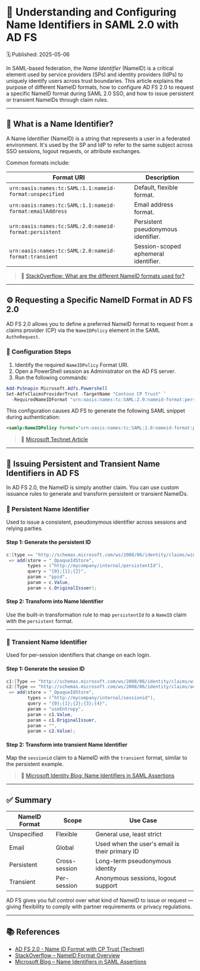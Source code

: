 # 🔐 Understanding and Configuring Name Identifiers in SAML 2.0 with AD FS  
🗓️ Published: 2025-05-06

In SAML-based federation, the *Name Identifier* (NameID) is a critical element used by service providers (SPs) and identity providers (IdPs) to uniquely identify users across trust boundaries. This article explains the purpose of different NameID formats, how to configure AD FS 2.0 to request a specific NameID format during SAML 2.0 SSO, and how to issue persistent or transient NameIDs through claim rules.

---

## 📌 What is a Name Identifier?

A Name Identifier (NameID) is a string that represents a user in a federated environment. It's used by the SP and IdP to refer to the same subject across SSO sessions, logout requests, or attribute exchanges.

Common formats include:

| Format URI | Description |
|------------|-------------|
| `urn:oasis:names:tc:SAML:1.1:nameid-format:unspecified` | Default, flexible format. |
| `urn:oasis:names:tc:SAML:1.1:nameid-format:emailAddress` | Email address format. |
| `urn:oasis:names:tc:SAML:2.0:nameid-format:persistent` | Persistent pseudonymous identifier. |
| `urn:oasis:names:tc:SAML:2.0:nameid-format:transient` | Session-scoped ephemeral identifier. |

> 🔗 [StackOverflow: What are the different NameID formats used for?](http://stackoverflow.com/questions/11693297/what-are-the-different-nameid-format-used-for)

---

## ⚙️ Requesting a Specific NameID Format in AD FS 2.0

AD FS 2.0 allows you to define a preferred NameID format to request from a claims provider (CP) via the `NameIDPolicy` element in the SAML `AuthnRequest`.

### 🔧 Configuration Steps

1. Identify the required `NameIDPolicy` Format URI.
2. Open a PowerShell session as Administrator on the AD FS server.
3. Run the following commands:
```powershell
Add-PsSnapin Microsoft.Adfs.Powershell
Set-AdfsClaimsProviderTrust -TargetName "Contoso CP Trust" `
  -RequiredNameIDFormat "urn:oasis:names:tc:SAML:2.0:nameid-format:persistent"
```

This configuration causes AD FS to generate the following SAML snippet during authentication:
```xml
<samlp:NameIDPolicy Format="urn:oasis:names:tc:SAML:2.0:nameid-format:persistent" AllowCreate="true" />
```

> 🔗 [Microsoft Technet Article](https://social.technet.microsoft.com/wiki/contents/articles/4038.ad-fs-2-0-how-to-request-a-specific-name-id-format-from-a-claims-provider-cp-during-saml-2-0-single-sign-on-sso.aspx)

---

## 🧱 Issuing Persistent and Transient Name Identifiers in AD FS

In AD FS 2.0, the NameID is simply another claim. You can use custom issuance rules to generate and transform persistent or transient NameIDs.

### 🧩 Persistent Name Identifier

Used to issue a consistent, pseudonymous identifier across sessions and relying parties.

#### Step 1: Generate the persistent ID
```csharp
c:[type == "http://schemas.microsoft.com/ws/2008/06/identity/claims/windowsaccountname"]
 => add(store = "_OpaqueIdStore",
        types = ("http://mycompany/internal/persistentId"),
        query = "{0};{1};{2}",
        param = "ppid",
        param = c.Value,
        param = c.OriginalIssuer);
```

#### Step 2: Transform into Name Identifier
Use the built-in transformation rule to map `persistentId` to a `NameID` claim with the `persistent` format.

---

### 💾 Transient Name Identifier

Used for per-session identifiers that change on each login.

#### Step 1: Generate the session ID
```csharp
c1:[Type == "http://schemas.microsoft.com/ws/2008/06/identity/claims/windowsaccountname"] &&
c2:[Type == "http://schemas.microsoft.com/ws/2008/06/identity/claims/authenticationinstant"]
 => add(store = "_OpaqueIdStore",
        types = ("http://mycompany/internal/sessionid"),
        query = "{0};{1};{2};{3};{4}",
        param = "useEntropy",
        param = c1.Value,
        param = c1.OriginalIssuer,
        param = "",
        param = c2.Value);
```

#### Step 2: Transform into transient Name Identifier
Map the `sessionid` claim to a NameID with the `transient` format, similar to the persistent example.

> 🔗 [Microsoft Identity Blog: Name Identifiers in SAML Assertions](https://learn.microsoft.com/en-us/archive/blogs/card/name-identifiers-in-saml-assertions)

---

## ✅ Summary

| NameID Format | Scope | Use Case |
|---------------|-------|----------|
| Unspecified | Flexible | General use, least strict |
| Email | Global | Used when the user's email is their primary ID |
| Persistent | Cross-session | Long-term pseudonymous identity |
| Transient | Per-session | Anonymous sessions, logout support |

AD FS gives you full control over what kind of NameID to issue or request — giving flexibility to comply with partner requirements or privacy regulations.

---

## 📚 References

- [AD FS 2.0 - Name ID Format with CP Trust (Technet)](https://social.technet.microsoft.com/wiki/contents/articles/4038.ad-fs-2-0-how-to-request-a-specific-name-id-format-from-a-claims-provider-cp-during-saml-2-0-single-sign-on-sso.aspx)
- [StackOverflow – NameID Format Overview](http://stackoverflow.com/questions/11693297/what-are-the-different-nameid-format-used-for)
- [Microsoft Blog – Name Identifiers in SAML Assertions](https://learn.microsoft.com/en-us/archive/blogs/card/name-identifiers-in-saml-assertions)
